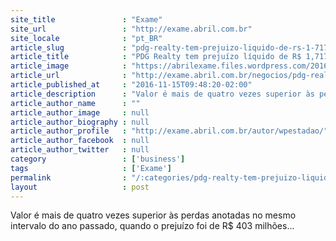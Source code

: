 ```yaml
---
site_title               : "Exame"
site_url                 : "http://exame.abril.com.br"
site_locale              : "pt_BR"
article_slug             : "pdg-realty-tem-prejuizo-liquido-de-rs-1-717-bi"
article_title            : "PDG Realty tem prejuízo líquido de R$ 1,717 bi"
article_image            : "https://abrilexame.files.wordpress.com/2016/10/size_960_16_9_pdg1.jpg?quality=70&strip=all&w=960"
article_url              : "http://exame.abril.com.br/negocios/pdg-realty-tem-prejuizo-liquido-de-r-1717-bi/"
article_published_at     : "2016-11-15T09:48:20-02:00"
article_description      : "Valor é mais de quatro vezes superior às perdas anotadas no mesmo intervalo do ano passado, quando o prejuízo foi de R$ 403 milhões..."
article_author_name      : ""
article_author_image     : null
article_author_biography : null
article_author_profile   : "http://exame.abril.com.br/autor/wpestadao/"
article_author_facebook  : null
article_author_twitter   : null
category                 : ['business']
tags                     : ['Exame']
permalink                : "/:categories/pdg-realty-tem-prejuizo-liquido-de-rs-1-717-bi/"
layout                   : post
---
```


Valor é mais de quatro vezes superior às perdas anotadas no mesmo intervalo do ano passado, quando o prejuízo foi de R$ 403 milhões...
